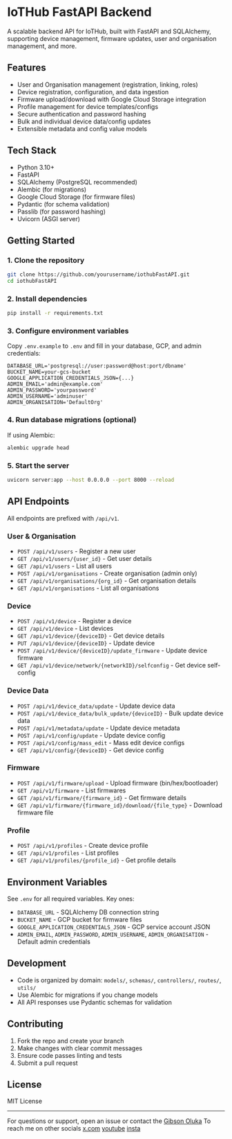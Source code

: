 # IoTHub FastAPI Backend

A scalable backend API for IoTHub, built with FastAPI and SQLAlchemy, supporting device management, firmware updates, user and organisation management, and more.

## Features

- User and Organisation management (registration, linking, roles)
- Device registration, configuration, and data ingestion
- Firmware upload/download with Google Cloud Storage integration
- Profile management for device templates/configs
- Secure authentication and password hashing
- Bulk and individual device data/config updates
- Extensible metadata and config value models

## Tech Stack

- Python 3.10+
- FastAPI
- SQLAlchemy (PostgreSQL recommended)
- Alembic (for migrations)
- Google Cloud Storage (for firmware files)
- Pydantic (for schema validation)
- Passlib (for password hashing)
- Uvicorn (ASGI server)

## Getting Started

### 1. Clone the repository

```bash
git clone https://github.com/yourusername/iothubFastAPI.git
cd iothubFastAPI
```

### 2. Install dependencies

```bash
pip install -r requirements.txt
```

### 3. Configure environment variables

Copy `.env.example` to `.env` and fill in your database, GCP, and admin credentials:

```env
DATABASE_URL='postgresql://user:password@host:port/dbname'
BUCKET_NAME=your-gcs-bucket
GOOGLE_APPLICATION_CREDENTIALS_JSON={...}
ADMIN_EMAIL='admin@example.com'
ADMIN_PASSWORD='yourpassword'
ADMIN_USERNAME='adminuser'
ADMIN_ORGANISATION='DefaultOrg'
```

### 4. Run database migrations (optional)

If using Alembic:

```bash
alembic upgrade head
```

### 5. Start the server

```bash
uvicorn server:app --host 0.0.0.0 --port 8000 --reload
```

## API Endpoints

All endpoints are prefixed with `/api/v1`.

### User & Organisation

- `POST /api/v1/users` - Register a new user
- `GET /api/v1/users/{user_id}` - Get user details
- `GET /api/v1/users` - List all users
- `POST /api/v1/organisations` - Create organisation (admin only)
- `GET /api/v1/organisations/{org_id}` - Get organisation details
- `GET /api/v1/organisations` - List all organisations

### Device

- `POST /api/v1/device` - Register a device
- `GET /api/v1/device` - List devices
- `GET /api/v1/device/{deviceID}` - Get device details
- `PUT /api/v1/device/{deviceID}` - Update device
- `POST /api/v1/device/{deviceID}/update_firmware` - Update device firmware
- `GET /api/v1/device/network/{networkID}/selfconfig` - Get device self-config

### Device Data

- `POST /api/v1/device_data/update` - Update device data
- `POST /api/v1/device_data/bulk_update/{deviceID}` - Bulk update device data
- `POST /api/v1/metadata/update` - Update device metadata
- `POST /api/v1/config/update` - Update device config
- `POST /api/v1/config/mass_edit` - Mass edit device configs
- `GET /api/v1/config/{deviceID}` - Get device config

### Firmware

- `POST /api/v1/firmware/upload` - Upload firmware (bin/hex/bootloader)
- `GET /api/v1/firmware` - List firmwares
- `GET /api/v1/firmware/{firmware_id}` - Get firmware details
- `GET /api/v1/firmware/{firmware_id}/download/{file_type}` - Download firmware file

### Profile

- `POST /api/v1/profiles` - Create device profile
- `GET /api/v1/profiles` - List profiles
- `GET /api/v1/profiles/{profile_id}` - Get profile details

## Environment Variables

See `.env` for all required variables. Key ones:

- `DATABASE_URL` - SQLAlchemy DB connection string
- `BUCKET_NAME` - GCP bucket for firmware files
- `GOOGLE_APPLICATION_CREDENTIALS_JSON` - GCP service account JSON
- `ADMIN_EMAIL`, `ADMIN_PASSWORD`, `ADMIN_USERNAME`, `ADMIN_ORGANISATION` - Default admin credentials

## Development

- Code is organized by domain: `models/`, `schemas/`, `controllers/`, `routes/`, `utils/`
- Use Alembic for migrations if you change models
- All API responses use Pydantic schemas for validation

## Contributing

1. Fork the repo and create your branch
2. Make changes with clear commit messages
3. Ensure code passes linting and tests
4. Submit a pull request

## License

MIT License

---

For questions or support, open an issue or contact the [Gibson Oluka](http://github.com/OlukaGibson)
To reach me on other socials
[x.com](https://x.com/OlsGibson)
[youtube](https://www.youtube.com/@theemusicNmovies)
[insta](https://www.instagram.com/olsgibson/)
